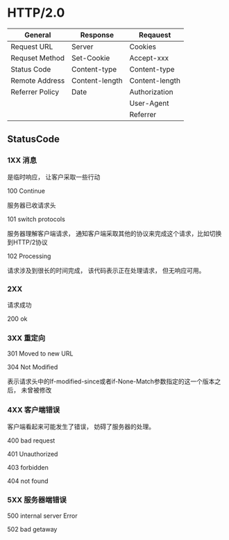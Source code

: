 # HTTP/2.0

| General         | Response       | Reqauest       |
| --------------- | -------------- | -------------- |
| Request URL     | Server         | Cookies        |
| Requset Method  | Set-Cookie     | Accept-xxx     |
| Status Code     | Content-type   | Content-type   |
| Remote Address  | Content-length | Content-length |
| Referrer Policy | Date           | Authorization  |
|                 |                | User-Agent     |
|                 |                | Referrer       |

## StatusCode

### 1XX 消息

是临时响应， 让客户采取一些行动

100 Continue

服务器已收请求头

101 switch protocols

服务器理解客户端请求， 通知客户端采取其他的协议来完成这个请求，比如切换到HTTP/2协议

102 Processing

请求涉及到很长的时间完成， 该代码表示正在处理请求， 但无响应可用。

### 2XX

请求成功

200 ok

### 3XX 重定向

301 Moved to new URL

304 Not Modified

表示请求头中的If-modified-since或者if-None-Match参数指定的这一个版本之后， 未曾被修改

### 4XX 客户端错误

客户端看起来可能发生了错误， 妨碍了服务器的处理。

400 bad request

401 Unauthorized

403 forbidden

404 not found

### 5XX 服务器端错误

500 internal server Error

502 bad getaway 



